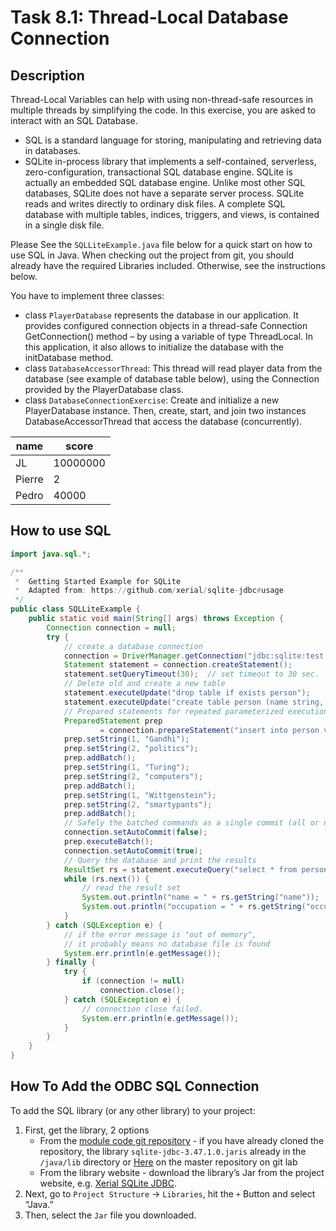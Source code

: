 # Task 8.1: Thread-Local Database Connection
## Description
Thread-Local Variables can help with using non-thread-safe resources in multiple threads by simplifying the code.
In this exercise, you are asked to interact with an SQL Database.
- SQL is a standard language for storing, manipulating and retrieving data in databases.
- SQLite in-process library that implements a self-contained, serverless, zero-configuration, transactional SQL database engine. SQLite is actually an embedded SQL database engine. Unlike most other SQL databases, SQLite does not have a separate server process. SQLite reads and writes directly to ordinary disk files. A complete SQL database with multiple tables, indices, triggers, and views, is contained in a single disk file.

Please See the `SQLLiteExample.java` file below for a quick start on how to use SQL in Java. When checking out the project from git, you should already have the required Libraries included. Otherwise, see the instructions below.

You have to implement three classes:
- class `PlayerDatabase` represents the database in our application. It provides configured connection objects in a thread-safe Connection GetConnection() method – by using a variable of type ThreadLocal<Connection>. In this application, it also allows to initialize the database with the initDatabase method.
- class `DatabaseAccessorThread`: This thread will read player data from the database (see example of database table below), using the Connection provided by the PlayerDatabase class.
- class `DatabaseConnectionExercise`: Create and initialize a new PlayerDatabase instance. Then, create, start, and join two instances DatabaseAccessorThread that access the database (concurrently).

| name   | score    |
|--------|----------|
| JL     | 10000000 |
| Pierre | 2        |
| Pedro  | 40000    |

## How to use SQL
```java
import java.sql.*;

/**
 *  Getting Started Example for SQLite
 *  Adapted from: https://github.com/xerial/sqlite-jdbc#usage
 */
public class SQLLiteExample {
    public static void main(String[] args) throws Exception {
        Connection connection = null;
        try {
            // create a database connection
            connection = DriverManager.getConnection("jdbc:sqlite:test.db");
            Statement statement = connection.createStatement();
            statement.setQueryTimeout(30);  // set timeout to 30 sec.
            // Delete old and create a new table
            statement.executeUpdate("drop table if exists person");
            statement.executeUpdate("create table person (name string, occupation string)");
            // Prepared statements for repeated parameterized execution
            PreparedStatement prep
                    = connection.prepareStatement("insert into person values (?, ?);");
            prep.setString(1, "Gandhi");
            prep.setString(2, "politics");
            prep.addBatch();
            prep.setString(1, "Turing");
            prep.setString(2, "computers");
            prep.addBatch();
            prep.setString(1, "Wittgenstein");
            prep.setString(2, "smartypants");
            prep.addBatch();
            // Safely the batched commands as a single commit (all or nothing)
            connection.setAutoCommit(false);
            prep.executeBatch();
            connection.setAutoCommit(true);
            // Query the database and print the results
            ResultSet rs = statement.executeQuery("select * from person");
            while (rs.next()) {
                // read the result set
                System.out.println("name = " + rs.getString("name"));
                System.out.println("occupation = " + rs.getString("occupation"));
            }
        } catch (SQLException e) {
            // if the error message is "out of memory",
            // it probably means no database file is found
            System.err.println(e.getMessage());
        } finally {
            try {
                if (connection != null)
                    connection.close();
            } catch (SQLException e) {
                // connection close failed.
                System.err.println(e.getMessage());
            }
        }
    }
}
```

## How To Add the ODBC SQL Connection
To add the SQL library (or any other library) to your project:
1. First, get the library, 2 options
    - From the [module code git repository](https://gitlab2.informatik.uni-wuerzburg.de/hci/students/network-and-concurrent-programming/ws24/ws-24-network-and-concurrent-programming-code-for-students/-/tree/main/ncp-stud-java-intellij-proj/) - if you have already cloned the repository, the library `sqlite-jdbc-3.47.1.0.jaris` already in the `/java/lib` directory or [Here](https://gitlab2.informatik.uni-wuerzburg.de/hci/students/network-and-concurrent-programming/ws24/ws-24-network-and-concurrent-programming-code-for-students/-/blob/main/ncp-stud-java-intellij-proj/lib/sqlite-jdbc-3.47.1.0.jar?ref_type=heads) on the master repository on git lab
    - From the library website - download the library’s Jar from the project website, e.g. [Xerial SQLite JDBC](https://github.com/xerial/sqlite-jdbc#usage).
2. Next, go to ``Project Structure`` -> ``Libraries``, hit the ``+`` Button and select “Java.”
3. Then, select the ``Jar`` file you downloaded.
